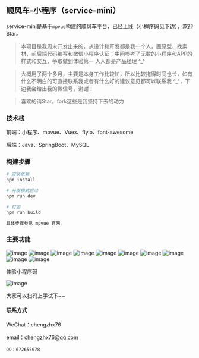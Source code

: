 ## 顺风车-小程序（service-mini）

service-mini是基于`mpvue`构建的顺风车平台，已经上线（小程序码见下边），欢迎Star。

> 本项目是我周末开发出来的，从设计和开发都是我一个人，画原型、找素材、前后端代码编写和微信小程序认证；中间参考了无数的小程序和APP的样式和交互，争取做到体验第一 人人都是产品经理 ^_^

> 大概用了两个多月，主要是本身工作比较忙，所以比较拖得时间也长，如有什么不明白的可直接联系我或者有什么好的建议意见都可以联系我 ^_^，下边我会给出我的微信号，谢谢！

> 喜欢的请Star，fork这些是我坚持下去的动力


### 技术栈

前端：小程序、mpvue、Vuex、flyio、font-awesome

后端：Java、SpringBoot、MySQL


### 构建步骤

``` bash
# 安装依赖
npm install

# 开发模式启动
npm run dev

# 打包
npm run build

具体步骤参见 mpvue 官网
```

### 主要功能

![image](https://github.com/chengzhx76/service-mini/blob/master/resource/mp-1.jpg)
![image](https://github.com/chengzhx76/service-mini/blob/master/resource/mp-2.jpg)
![image](https://github.com/chengzhx76/service-mini/blob/master/resource/mp-3.jpg)
![image](https://github.com/chengzhx76/service-mini/blob/master/resource/mp-4.jpg)
![image](https://github.com/chengzhx76/service-mini/blob/master/resource/mp-5.jpg)
![image](https://github.com/chengzhx76/service-mini/blob/master/resource/mp-6.jpg)
![image](https://github.com/chengzhx76/service-mini/blob/master/resource/mp-7.jpg)
![image](https://github.com/chengzhx76/service-mini/blob/master/resource/mp-8.jpg)
![image](https://github.com/chengzhx76/service-mini/blob/master/resource/mp-9.jpg)
![image](https://github.com/chengzhx76/service-mini/blob/master/resource/mp-10.jpg)


体验小程序码

![image](https://github.com/chengzhx76/service-mini/blob/master/resource/qrcode.jpg)


大家可以扫码上手试下~~

#### 联系方式

WeChat：chengzhx76

 email：chengzhx76@qq.com
 
    QQ：672655078
